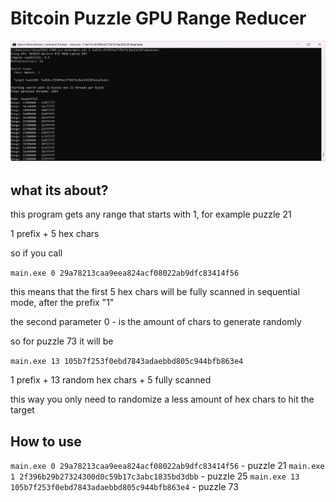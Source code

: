 # Bitcoin Puzzle GPU Range Reducer

<img src="https://raw.githubusercontent.com/puzzleman22/Bitcoin-Puzzle-Range-Reducer/refs/heads/main/BPRD.png" />

## what its about?

this program gets any range that starts with 1, for example puzzle 21

1 prefix + 5 hex chars

so if you call

`main.exe 0 29a78213caa9eea824acf08022ab9dfc83414f56`

this means that the first 5 hex chars will be fully scanned in sequential mode, after the prefix "1"

the second parameter 0 - is the amount of chars to generate randomly 

so for puzzle 73 it will be

`main.exe 13 105b7f253f0ebd7843adaebbd805c944bfb863e4`

1 prefix + 13 random hex chars + 5 fully scanned

this way you only need to randomize a less amount of hex chars to hit the target

## How to use

`main.exe 0 29a78213caa9eea824acf08022ab9dfc83414f56` - puzzle 21
`main.exe 1 2f396b29b27324300d0c59b17c3abc1835bd3dbb` - puzzle 25
`main.exe 13 105b7f253f0ebd7843adaebbd805c944bfb863e4` - puzzle 73
